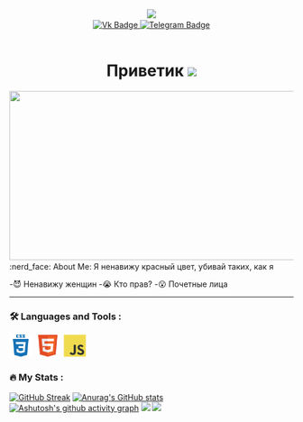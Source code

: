 <div id="header" align="center">
 <img src="https://psv4.userapi.com/c532036/u19641161/docs/d1/6c5cc4ba58d4/eto_baza.gif?extra=yAkpQbFXp2QcsOO4rBu65XXlCiVtGYpsiIREJ2_Yz1xU7Pxk2Ewy07AiMuCM_O8UTdKWNNpFvkoy5zx9Aft8_rnem3YkZsBZszulyROKE-YCXhz08ba-3S_dkot2KTwqVsvNbO_32BkmXTbm5JzcXULOtA" width="100"/>
</div>

<div id="badges" align="center">
  <a href="https://vk.com/id760574586">
    <img src="https://img.shields.io/badge/Вконтакте-blue?style=for-the-badge&logo=VK&logoColor=white" alt="Vk Badge"/>
  </a>
  <a href="your-youtube-URL">
    <img src="https://img.shields.io/badge/Telegram-blue?style=for-the-badge&logo=Telegram&logoColor=white" alt="Telegram Badge"/>
  </a>
</div>

<div id="viewprof" align="center">
  <img src="https://komarev.com/ghpvc/?username=leftth3emd3ad&style=flat-square&color=blue" alt=""/>
</div>
<div id="heythere" align="center">
  <h1>
  Приветик
  <img src="https://media.giphy.com/media/hvRJCLFzcasrR4ia7z/giphy.gif" width="30px"/>
</h1>
</div>

<div align="center">
  <img src="https://sun1-93.userapi.com/c534536/u382434012/docs/d31/8d9a0561957c/uberchmo.gif?extra=i0mXqdwCtl7VrabrVXy_gWWDzE-U3Y3tJ7_1JXdQnGS4ILPfJ1ReG3Ynd2EDf4oIrqoIl6rf4DL0ZY5-vjSmiqjaPFc1__N5HaeOKGT6Ld2ZkIR4knUhdewf0IY4rwNONrGfsQx60eWv-rBvkuyu6Slqww" width="600" height="300"/>
</div>

</div>
:nerd_face: About Me: Я ненавижу красный цвет, убивай таких, как я


-:smiling_imp: Ненавижу женщин
-:sob: Кто прав?
-:open_mouth: Почетные лица

---
### :hammer_and_wrench: Languages and Tools :
  <img src="https://github.com/devicons/devicon/blob/master/icons/css3/css3-plain-wordmark.svg"  title="CSS3" alt="CSS" width="40" height="40"/>&nbsp;
  <img src="https://github.com/devicons/devicon/blob/master/icons/html5/html5-original.svg" title="HTML5" alt="HTML" width="40" height="40"/>&nbsp;
  <img src="https://github.com/devicons/devicon/blob/master/icons/javascript/javascript-original.svg" title="JavaScript" alt="JavaScript" width="40" height="40"/>&nbsp;

### :fire: My Stats :

[![GitHub Streak](http://github-readme-streak-stats.herokuapp.com?user=leftth3emd3ad&theme=radical&hide_border=true&locale=ru&date_format=M%20j%5B%2C%20Y%5D&background=443EFF)](https://git.io/streak-stats)
[![Anurag's GitHub stats](https://github-readme-stats.vercel.app/api?username=leftth3emd3ad)](https://github.com/leftth3emd3ad/github-readme-stats)
[![Ashutosh's github activity graph](https://activity-graph.herokuapp.com/graph?username=leftth3emd3ad)](https://github.com/leftth3emd3ad/github-readme-activity-graph)
![](https://github-profile-summary-cards.vercel.app/api/cards/repos-per-language?username=leftth3emd3ad&theme=solarized_dark)
![](https://github-profile-summary-cards.vercel.app/api/cards/most-commit-language?username=leftth3emd3ad&theme=solarized_dark)
